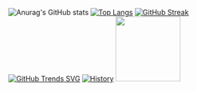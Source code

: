 

<!--
**vishwa-g-pathirana/vishwa-g-pathirana** is a ✨ _special_ ✨ repository because its `README.md` (this file) appears on your GitHub profile.

Here are some ideas to get you started:

- 🔭 I’m currently working on Nimi Tech Limited
- 🌱 I’m currently learning ...
- 👯 I’m looking to collaborate on ...
- 🤔 I’m looking for help with ...
- 💬 Ask me about ...
- 📫 How to reach me: ...
- 😄 Pronouns: ...
- ⚡ Fun fact: ...
-->
![Anurag's GitHub stats](https://github-readme-stats.vercel.app/api?username=vishwa-g-pathirana&show_icons=true&theme=gruvbox)
[![Top Langs](https://github-readme-stats.vercel.app/api/top-langs/?username=vishwa-g-pathirana&layout=compact)](https://github.com/anuraghazra/github-readme-stats)
[![GitHub Streak](https://streak-stats.demolab.com/?user=vishwa-g-pathirana&theme=dark)](https://git.io/streak-stats)
[![GitHub Trends SVG](https://api.githubtrends.io/vishwa-g-pathirana/svg/avgupta456/langs)](https://githubtrends.io)
[![History](https://codestats-readme.vercel.app/api/history/?vishwa-g-pathirana)](https://github.com/aviortheking/codestats-readme)
<img height="130em" src="https://github-readme-stats.vercel.app/api/top-langs/?username=vishwa-g-pathirana&theme=dracula&hide_border=false&include_all_commits=false&count_private=true&layout=compact"/>
